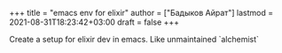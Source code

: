 +++
title = "emacs env for elixir"
author = ["Бадыков Айрат"]
lastmod = 2021-08-31T18:23:42+03:00
draft = false
+++

Create a setup for elixir dev in emacs. Like unmaintained \`alchemist\`
